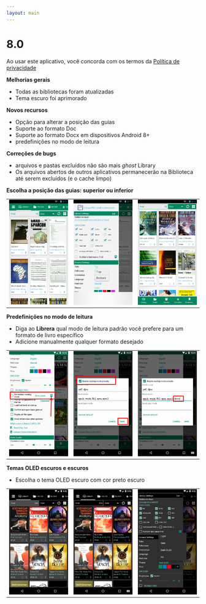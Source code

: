 ```yaml
---
layout: main
---
```


# 8.0

Ao usar este aplicativo, você concorda com os termos da [Política de privacidade](/wiki/PrivacyPolicy/pt)

**Melhorias gerais**

* Todas as bibliotecas foram atualizadas
* Tema escuro foi aprimorado

**Novos recursos**

* Opção para alterar a posição das guias
* Suporte ao formato Doc
* Suporte ao formato Docx em dispositivos Android 8+
* predefinições no modo de leitura

**Correções de bugs**

* arquivos e pastas excluídos não são mais _ghost_ Library
* Os arquivos abertos de outros aplicativos permanecerão na Biblioteca até serem excluídos (e o cache limpo)

**Escolha a posição das guias: superior ou inferior**

||||
|-|-|-|
|![](2.png)|![](3.png)|![](1.png)|

**Predefinições no modo de leitura**

* Diga ao **Librera** qual modo de leitura padrão você prefere para um formato de livro específico
* Adicione manualmente qualquer formato desejado

||||
|-|-|-|
|![](4.png)|![](5.png)|![](6.png)|

**Temas OLED escuros e escuros**

* Escolha o tema OLED escuro com cor preto escuro

||||
|-|-|-|
|![](9.png)|![](8.png)|![](7.png)|


